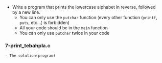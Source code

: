 - Write a program that prints the lowercase alphabet in reverse, followed by a new line.
	- You can only use the ```putchar``` function (every other function (```printf```, ```puts```, etc...) is forbidden)
	- All your code should be in the ```main``` function
	- You can only use ```putchar``` twice in your code

### 7-print_tebahpla.c
	- The solution(program)
